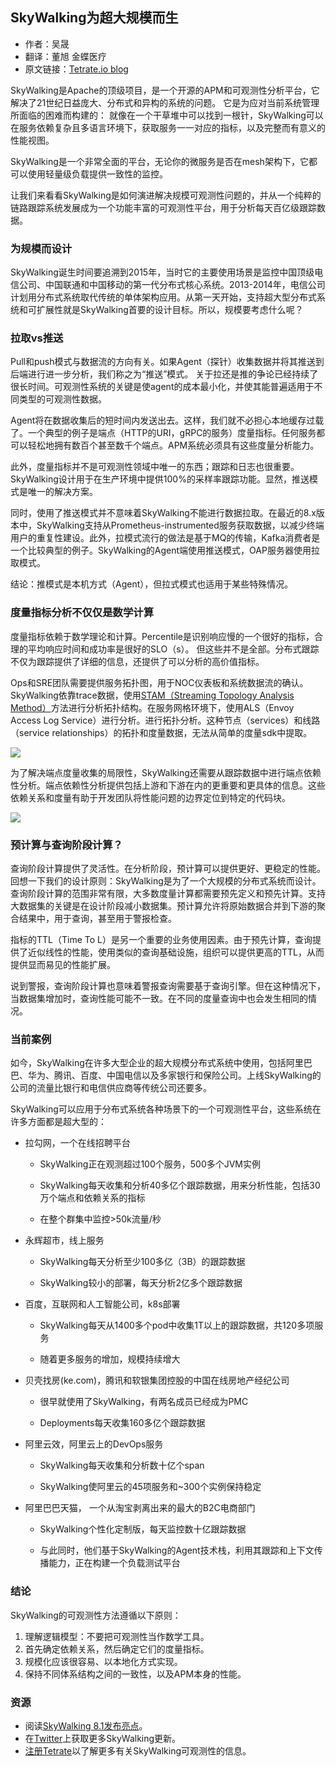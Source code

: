 ## SkyWalking为超大规模而生
- 作者：吴晟
- 翻译：董旭 金蝶医疗
- 原文链接：[Tetrate.io blog](https://www.tetrate.io/blog/observability-at-scale-skywalking-it-is/)

SkyWalking是Apache的顶级项目，是一个开源的APM和可观测性分析平台，它解决了21世纪日益庞大、分布式和异构的系统的问题。
它是为应对当前系统管理所面临的困难而构建的：
就像在一个干草堆中可以找到一根针，SkyWalking可以在服务依赖复杂且多语言环境下，获取服务一一对应的指标，以及完整而有意义的性能视图。

SkyWalking是一个非常全面的平台，无论你的微服务是否在mesh架构下，它都可以使用轻量级负载提供一致性的监控。

让我们来看看SkyWalking是如何演进解决规模可观测性问题的，并从一个纯粹的链路跟踪系统发展成为一个功能丰富的可观测性平台，用于分析每天百亿级跟踪数据。

### 为规模而设计

SkyWalking诞生时间要追溯到2015年，当时它的主要使用场景是监控中国顶级电信公司、中国联通和中国移动的第一代分布式核心系统。2013-2014年，电信公司计划用分布式系统取代传统的单体架构应用。从第一天开始，支持超大型分布式系统和可扩展性就是SkyWalking首要的设计目标。所以，规模要考虑什么呢？

### 拉取vs推送

Pull和push模式与数据流的方向有关。如果Agent（探针）收集数据并将其推送到后端进行进一步分析，我们称之为“推送”模式。
关于拉还是推的争论已经持续了很长时间。可观测性系统的关键是使agent的成本最小化，并使其能普遍适用于不同类型的可观测性数据。

Agent将在数据收集后的短时间内发送出去。这样，我们就不必担心本地缓存过载了。一个典型的例子是端点（HTTP的URI，gRPC的服务）度量指标。任何服务都可以轻松地拥有数百个甚至数千个端点。APM系统必须具有这些度量分析能力。

此外，度量指标并不是可观测性领域中唯一的东西；跟踪和日志也很重要。SkyWalking设计用于在生产环境中提供100%的采样率跟踪功能。显然，推送模式是唯一的解决方案。

同时，使用了推送模式并不意味着SkyWalking不能进行数据拉取。在最近的8.x版本中，SkyWalking支持从Prometheus-instrumented服务获取数据，以减少终端用户的重复性建设。此外，拉模式流行的做法是基于MQ的传输，Kafka消费者是一个比较典型的例子。SkyWalking的Agent端使用推送模式，OAP服务器使用拉取模式。

结论：推模式是本机方式（Agent），但拉式模式也适用于某些特殊情况。

### 度量指标分析不仅仅是数学计算

度量指标依赖于数学理论和计算。Percentile是识别响应慢的一个很好的指标，合理的平均响应时间和成功率是很好的SLO（s）。
但这些并不是全部。分布式跟踪不仅为跟踪提供了详细的信息，还提供了可以分析的高价值指标。

Ops和SRE团队需要提供服务拓扑图，用于NOC仪表板和系统数据流的确认。SkyWalking依靠trace数据，使用[STAM（Streaming Topology Analysis Method）](https://wu-sheng.github.io/STAM/)方法进行分析拓扑结构。在服务网格环境下，使用ALS（Envoy Access Log Service）进行分析。进行拓扑分析。这种节点（services）和线路（service relationships）的拓扑和度量数据，无法从简单的度量sdk中提取。

![](https://skywalking.apache.org/assets/img/topology-v8.3e6120f9.png)

为了解决端点度量收集的局限性，SkyWalking还需要从跟踪数据中进行端点依赖性分析。端点依赖性分析提供包括上游和下游在内的更重要和更具体的信息。这些依赖关系和度量有助于开发团队将性能问题的边界定位到特定的代码块。

![](https://skywalking.apache.org/assets/img/endpoint-dependency-v8.1d737ddc.png)
### 预计算与查询阶段计算？

查询阶段计算提供了灵活性。在分析阶段，预计算可以提供更好、更稳定的性能。回想一下我们的设计原则：SkyWalking是为了一个大规模的分布式系统而设计。查询阶段计算的范围非常有限，大多数度量计算都需要预先定义和预先计算。支持大数据集的关键是在设计阶段减小数据集。预计算允许将原始数据合并到下游的聚合结果中，用于查询，甚至用于警报检查。


指标的TTL（Time To L）是另一个重要的业务使用因素。由于预先计算，查询提供了近似线性的性能，使用类似的查询基础设施，组织可以提供更高的TTL，从而提供显而易见的性能扩展。

说到警报，查询阶段计算也意味着警报查询需要基于查询引擎。但在这种情况下，当数据集增加时，查询性能可能不一致。在不同的度量查询中也会发生相同的情况。

### 当前案例

如今，SkyWalking在许多大型企业的超大规模分布式系统中使用，包括阿里巴巴、华为、腾讯、百度、中国电信以及多家银行和保险公司。上线SkyWalking的公司的流量比银行和电信供应商等传统公司还要多。

SkyWalking可以应用于分布式系统各种场景下的一个可观测性平台，这些系统在许多方面都是超大型的：

- 拉勾网，一个在线招聘平台

  - SkyWalking正在观测超过100个服务，500多个JVM实例
  
  - SkyWalking每天收集和分析40多亿个跟踪数据，用来分析性能，包括30万个端点和依赖关系的指标
  
  - 在整个群集中监控>50k流量/秒

- 永辉超市，线上服务

  - SkyWalking每天分析至少100多亿（3B）的跟踪数据
  
  - SkyWalking较小的部署，每天分析2亿多个跟踪数据

- 百度，互联网和人工智能公司，k8s部署

  - SkyWalking每天从1400多个pod中收集1T以上的跟踪数据，共120多项服务
  
  - 随着更多服务的增加，规模持续增大

- 贝壳找房(ke.com)，腾讯和软银集团控股的中国在线房地产经纪公司

  - 很早就使用了SkyWalking，有两名成员已经成为PMC

  - Deployments每天收集160多亿个跟踪数据

- 阿里云效，阿里云上的DevOps服务

  - SkyWalking每天收集和分析数十亿个span

  - SkyWalking使阿里云的45项服务和~300个实例保持稳定

- 阿里巴巴天猫， 一个从淘宝剥离出来的最大的B2C电商部门

  - SkyWalking个性化定制版，每天监控数十亿跟踪数据

  - 与此同时，他们基于SkyWalking的Agent技术栈，利用其跟踪和上下文传播能力，正在构建一个负载测试平台

### 结论

SkyWalking的可观测性方法遵循以下原则：

1. 理解逻辑模型：不要把可观测性当作数学工具。
2. 首先确定依赖关系，然后确定它们的度量指标。
3. 规模化应该很容易、以本地化方式实现。
4. 保持不同体系结构之间的一致性，以及APM本身的性能。

### 资源
- 阅读[SkyWalking 8.1发布亮点](https://github.com/apache/skywalking/blob/master/CHANGES.md)。
- 在[Twitter](https://twitter.com/asfskywalking?lang=en)上获取更多SkyWalking更新。
- [注册Tetrate](https://www.tetrate.io/contact-us/)以了解更多有关SkyWalking可观测性的信息。

